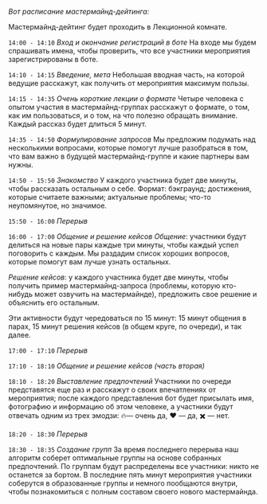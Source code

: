 *Вот расписание мастермайнд-дейтинга:*

Мастермайнд-дейтинг будет проходить в Лекционной комнате.

`14:00 - 14:10`  *Вход и окончание регистраций в боте*
На входе мы будем спрашивать имена, чтобы проверить, что все участники мероприятия зарегистрированы в боте.

`14:10 - 14:15`  *Введение, мета*
Небольшая вводная часть, на которой ведущие расскажут, как получить от мероприятия максимум пользы.

`14:15 - 14:35`  *Очень короткие лекции о формате*
Четыре человека с опытом участия в мастермайнд-группах расскажут о формате, о том, как им пользоваться, и о том, на что полезно обращать внимание. Каждый рассказ будет длиться 5 минут.

`14:35 - 14:50`  *Формулирование запросов*
Мы предложим подумать над несколькими вопросами, которые помогут лучше разобраться в том, что вам важно в будущей мастермайнд-группе и какие партнеры вам нужны.

`14:50 - 15:50`  *Знакомство*
У каждого участника будет две минуты, чтобы рассказать остальным о себе. Формат: бэкграунд; достижения, которые считаете важными; актуальные проблемы; что-то неупомянутое, но значимое.

`15:50 - 16:00`  *Перерыв*

`16:00 - 17:00`  *Общение и решение кейсов*
*Общение*: участники будут делиться на новые пары каждые три минуты, чтобы каждый успел поговорить с каждым. Мы раздадим список хороших вопросов, которые помогут вам лучше узнать остальных.

*Решение кейсов*: у каждого участника будет две минуты, чтобы получить пример мастермайнд-запроса (проблемы, которую кто-нибудь может озвучить на мастермайнде), предложить свое решение и объяснить его остальным.

Эти активности будут чередоваться по 15 минут: 15 минут общения в парах, 15 минут решения кейсов (в общем круге, по очереди), и так далее.

`17:00 - 17:10`  *Перерыв*

`17:10 - 18:10`  *Общение и решение кейсов (часть вторая)*

`18:10 - 18:20`  *Выставление предпочтений*
Участники по очереди представятся еще раз и расскажут о своих впечатлениях от мероприятия; после каждого представления бот будет присылать имя, фотографию и информацию об этом человеке, а участники будут отвечать одним из трех эмодзи: 🔥— очень да, ❤️ — да, ✖️ — нет.

`18:20 - 18:30`  *Перерыв*

`18:30 - 18:35`  *Создание групп*
За время последнего перерыва наш алгоритм соберет оптимальные группы на основе собранных предпочтений. По группам будут распределены все участники: никто не останется за бортом. В последние пять минут мероприятия участники соберутся в образованные группы и немного пообщаются внутри, чтобы познакомиться с полным составом своего нового мастермайнда.
